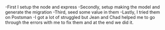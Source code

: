 -First I setup the node and express
-Secondly, setup making the model and generate the migration
-Third, seed some value in them
-Lastly, I tried them on  Postsman
-I got a lot of struggled but Jean and Chad helped me to go through the errors with me to fix them and at the end we did it.

